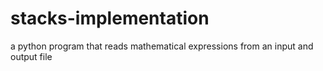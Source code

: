# stacks-implementation
a python program that reads mathematical expressions from an input and output file
